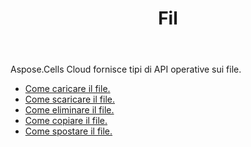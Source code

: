 ﻿---
title: Fil
second_title: Aspose.Cells Cloud Documen
type: docs
url: /it/file/
keywords: Upload, download, delete, copy, and move file
description: Aspose.Cells Cloud REST API supporta il caricamento, il download, l'eliminazione, la copia e lo spostamento di file. L'SDK supporta tipi di linguaggi di sviluppo. Includono Android, C#, Go, Java, NodeJS, Perl, PHP, Python, Ruby e swift
weight: 100
kwords: Excel, Office Cloud, REST API, Foglio di calcolo, PDF, CSV, Json, Markdwon, File
---
Aspose.Cells Cloud fornisce tipi di API operative sui file.

- [Come caricare il file.](/cells/it/file/upload/)
- [Come scaricare il file.](/cells/it/file/download/)
- [Come eliminare il file.](/cells/it/file/delete/)
- [Come copiare il file.](/cells/it/file/copy/)
- [Come spostare il file.](/cells/it/file/move/)


